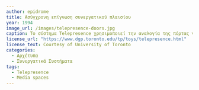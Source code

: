 ```yaml
---
author: epidrome
title: Ασύγχρονη επίγνωση συνεργατικού πλαισίου
year: 1994 
image_url: /images/telepresence-doors.jpg
caption: Το σύστημα Telepresence χρησιμοποιεί την αναλογία της πόρτας για να δείξει ποια είναι η κατάσταση ενός απομακρυσμένου συνεργάτη, το οποίο βοηθάει στην επιλογή της κατάλληλης στιγμής για μια σύγχρονη τηλεδιάσκεψη με βίντεο και ήχο. 
license_url: "https://www.dgp.toronto.edu/tp/toys/telepresence.html" 
license_text: Courtesy of University of Toronto
categories:
  - Αρχέτυπα 
  - Συνεργατικά Συστήματα
tags:
  - Telepresence
  - Media spaces
---
```

